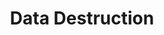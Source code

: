 ---
title: Data Destruction
layout: tag
author_profile: false
taxonomy: Data Destruction
permalink: /detections/data_destruction/
sidebar:
  nav: "detections"
---